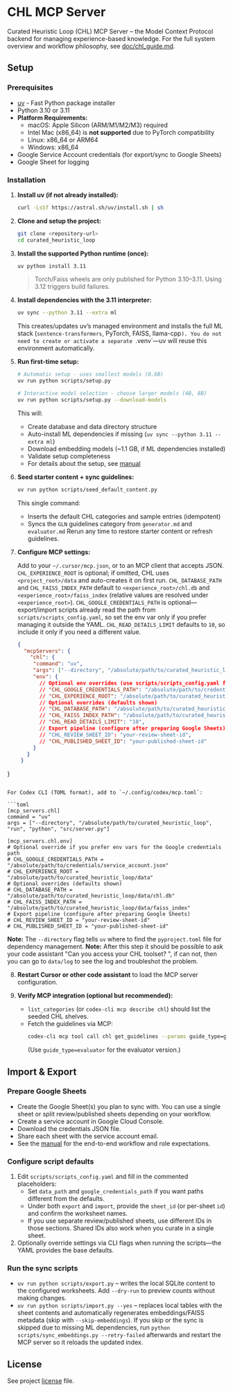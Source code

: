 # CHL MCP Server

Curated Heuristic Loop (CHL) MCP Server – the Model Context Protocol backend for managing experience-based knowledge. For the full system overview and workflow philosophy, see [doc/chl_guide.md](doc/chl_guide.md).

## Setup

### Prerequisites

- [uv](https://docs.astral.sh/uv/) - Fast Python package installer
- Python 3.10 or 3.11
- **Platform Requirements:**
  - macOS: Apple Silicon (ARM/M1/M2/M3) required
  - Intel Mac (x86_64) is **not supported** due to PyTorch compatibility
  - Linux: x86_64 or ARM64
  - Windows: x86_64
- Google Service Account credentials (for export/sync to Google Sheets)
- Google Sheet for logging

### Installation

1. **Install uv (if not already installed):**
   ```bash
   curl -LsSf https://astral.sh/uv/install.sh | sh
   ```

2. **Clone and setup the project:**
   ```bash
   git clone <repository-url>
   cd curated_heuristic_loop
   ```

3. **Install the supported Python runtime (once):**
   ```bash
   uv python install 3.11
   ```
   > Torch/Faiss wheels are only published for Python 3.10–3.11. Using 3.12 triggers build failures.

4. **Install dependencies with the 3.11 interpreter:**
   ```bash
   uv sync --python 3.11 --extra ml
   ```
   This creates/updates uv’s managed environment and installs the full ML stack (`sentence-transformers`, PyTorch, FAISS, llama-cpp`). You do not need to create or activate a separate `.venv`—uv will reuse this environment automatically.

5. **Run first-time setup:**
   ```bash
   # Automatic setup - uses smallest models (0.6B)
   uv run python scripts/setup.py

   # Interactive model selection - choose larger models (4B, 8B)
   uv run python scripts/setup.py --download-models

   ```

   This will:
   - Create database and data directory structure
   - Auto-install ML dependencies if missing (`uv sync --python 3.11 --extra ml`)
   - Download embedding models (~1.1 GB, if ML dependencies installed)
   - Validate setup completeness
   - For details about the setup, see [manual](./doc/chl_manual.md#2-search--embeddings)

6. **Seed starter content + sync guidelines:**
   ```bash
   uv run python scripts/seed_default_content.py
   ```
   This single command:
   - Inserts the default CHL categories and sample entries (idempotent)
   - Syncs the `GLN` guidelines category from `generator.md` and `evaluator.md`
   Rerun any time to restore starter content or refresh guidelines.

7. **Configure MCP settings:**
   
   Add to your `~/.cursor/mcp.json`, or to an MCP client that accepts JSON. `CHL_EXPERIENCE_ROOT` is optional; if omitted, CHL uses `<project_root>/data` and auto-creates it on first run. `CHL_DATABASE_PATH` and `CHL_FAISS_INDEX_PATH` default to `<experience_root>/chl.db` and `<experience_root>/faiss_index` (relative values are resolved under `<experience_root>`). `CHL_GOOGLE_CREDENTIALS_PATH` is optional—export/import scripts already read the path from `scripts/scripts_config.yaml`, so set the env var only if you prefer managing it outside the YAML. `CHL_READ_DETAILS_LIMIT` defaults to `10`, so include it only if you need a different value.
   
   ```json
   {
     "mcpServers": {
       "chl": {
        "command": "uv",
        "args": ["--directory", "/absolute/path/to/curated_heuristic_loop", "run", "python", "src/server.py"],
        "env": {
          // Optional env overrides (use scripts/scripts_config.yaml for defaults)
          // "CHL_GOOGLE_CREDENTIALS_PATH": "/absolute/path/to/credentials/service_account.json",
          // "CHL_EXPERIENCE_ROOT": "/absolute/path/to/curated_heuristic_loop/data",
          // Optional overrides (defaults shown)
          // "CHL_DATABASE_PATH": "/absolute/path/to/curated_heuristic_loop/data/chl.db",
          // "CHL_FAISS_INDEX_PATH": "/absolute/path/to/curated_heuristic_loop/data/faiss_index",
          // "CHL_READ_DETAILS_LIMIT": "10",
          // Export pipeline (configure after preparing Google Sheets):
          // "CHL_REVIEW_SHEET_ID": "your-review-sheet-id",
          // "CHL_PUBLISHED_SHEET_ID": "your-published-sheet-id"
        }
      }
    }
  }
   ```
   
   For Codex CLI (TOML format), add to `~/.config/codex/mcp.toml`:
   
   ```toml
   [mcp_servers.chl]
   command = "uv"
   args = ["--directory", "/absolute/path/to/curated_heuristic_loop", "run", "python", "src/server.py"]

   [mcp_servers.chl.env]
   # Optional override if you prefer env vars for the Google credentials path
   # CHL_GOOGLE_CREDENTIALS_PATH = "/absolute/path/to/credentials/service_account.json"
   # CHL_EXPERIENCE_ROOT = "/absolute/path/to/curated_heuristic_loop/data"
   # Optional overrides (defaults shown)
   # CHL_DATABASE_PATH = "/absolute/path/to/curated_heuristic_loop/data/chl.db"
   # CHL_FAISS_INDEX_PATH = "/absolute/path/to/curated_heuristic_loop/data/faiss_index"
   # Export pipeline (configure after preparing Google Sheets)
   # CHL_REVIEW_SHEET_ID = "your-review-sheet-id"
   # CHL_PUBLISHED_SHEET_ID = "your-published-sheet-id"
   ```

   **Note:** The `--directory` flag tells `uv` where to find the `pyproject.toml` file for dependency management.
   **Note:** After this step it should be possible to ask your code assistant "Can you access your CHL toolset? ", if can not, then you can go to `data/log` to see the log and troubleshot the problem.

8. **Restart Cursor or other code assistant** to load the MCP server configuration.

9. **Verify MCP integration (optional but recommended):**
   - `list_categories` (or `codex-cli mcp describe chl`) should list the seeded CHL shelves.
   - Fetch the guidelines via MCP:
     ```bash
     codex-cli mcp tool call chl get_guidelines --params guide_type=generator
     ```
     (Use `guide_type=evaluator` for the evaluator version.)

## Import & Export

### Prepare Google Sheets

- Create the Google Sheet(s) you plan to sync with. You can use a single sheet or split review/published sheets depending on your workflow.
- Create a service account in Google Cloud Console.
- Download the credentials JSON file.
- Share each sheet with the service account email.
- See the [manual](./doc/chl_manual.md#3-export--import-mvp) for the end-to-end workflow and role expectations.

### Configure script defaults

1. Edit `scripts/scripts_config.yaml` and fill in the commented placeholders:
   - Set `data_path` and `google_credentials_path` if you want paths different from the defaults.
   - Under both `export` and `import`, provide the `sheet_id` (or per-sheet `id`) and confirm the worksheet names.
   - If you use separate review/published sheets, use different IDs in those sections. Shared IDs also work when you curate in a single sheet.
2. Optionally override settings via CLI flags when running the scripts—the YAML provides the base defaults.

### Run the sync scripts

- `uv run python scripts/export.py` – writes the local SQLite content to the configured worksheets. Add `--dry-run` to preview counts without making changes.
- `uv run python scripts/import.py --yes` – replaces local tables with the sheet contents and automatically regenerates embeddings/FAISS metadata (skip with `--skip-embeddings`). If you skip or the sync is skipped due to missing ML dependencies, run `python scripts/sync_embeddings.py --retry-failed` afterwards and restart the MCP server so it reloads the updated index.


## License

See project [license](LICENSE) file.
